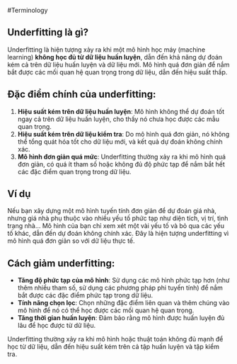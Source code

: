 #Terminology 
## Underfitting là gì?

Underfitting là hiện tượng xảy ra khi một mô hình học máy (machine learning) **không học đủ từ dữ liệu huấn luyện**, dẫn đến khả năng dự đoán kém cả trên dữ liệu huấn luyện và dữ liệu mới. Mô hình quá đơn giản để nắm bắt được các mối quan hệ quan trọng trong dữ liệu, dẫn đến hiệu suất thấp.

## Đặc điểm chính của underfitting:

1. **Hiệu suất kém trên dữ liệu huấn luyện**: Mô hình không thể dự đoán tốt ngay cả trên dữ liệu huấn luyện, cho thấy nó chưa học được các mẫu quan trọng.
2. **Hiệu suất kém trên dữ liệu kiểm tra**: Do mô hình quá đơn giản, nó không thể tổng quát hóa tốt cho dữ liệu mới, và kết quả dự đoán không chính xác.
3. **Mô hình đơn giản quá mức**: Underfitting thường xảy ra khi mô hình quá đơn giản, có quá ít tham số hoặc không đủ độ phức tạp để nắm bắt hết các đặc điểm quan trọng trong dữ liệu.

## Ví dụ

Nếu bạn xây dựng một mô hình tuyến tính đơn giản để dự đoán giá nhà, nhưng giá nhà phụ thuộc vào nhiều yếu tố phức tạp như diện tích, vị trí, tình trạng nhà... Mô hình của bạn chỉ xem xét một vài yếu tố và bỏ qua các yếu tố khác, dẫn đến dự đoán không chính xác. Đây là hiện tượng underfitting vì mô hình quá đơn giản so với dữ liệu thực tế.

## Cách giảm underfitting:

- **Tăng độ phức tạp của mô hình**: Sử dụng các mô hình phức tạp hơn (như thêm nhiều tham số, sử dụng các phương pháp phi tuyến tính) để nắm bắt được các đặc điểm phức tạp trong dữ liệu.
- **Tính năng chọn lọc**: Chọn những đặc điểm liên quan và thêm chúng vào mô hình để nó có thể học được các mối quan hệ quan trọng.
- **Tăng thời gian huấn luyện**: Đảm bảo rằng mô hình được huấn luyện đủ lâu để học được từ dữ liệu.

Underfitting thường xảy ra khi mô hình hoặc thuật toán không đủ mạnh để học từ dữ liệu, dẫn đến hiệu suất kém trên cả tập huấn luyện và tập kiểm tra.
